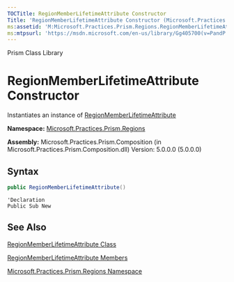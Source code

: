 ```yaml
---
TOCTitle: RegionMemberLifetimeAttribute Constructor
Title: 'RegionMemberLifetimeAttribute Constructor (Microsoft.Practices.Prism.Regions)'
ms:assetid: 'M:Microsoft.Practices.Prism.Regions.RegionMemberLifetimeAttribute.\#ctor'
ms:mtpsurl: 'https://msdn.microsoft.com/en-us/library/Gg405700(v=PandP.50)'
---
```


Prism Class Library

RegionMemberLifetimeAttribute Constructor
=========================================

Instantiates an instance of [RegionMemberLifetimeAttribute](https://msdn.microsoft.com/en-us/library/microsoft.practices.prism.regions.regionmemberlifetimeattribute(v=pandp.50))

**Namespace:** [Microsoft.Practices.Prism.Regions](https://msdn.microsoft.com/en-us/library/microsoft.practices.prism.regions(v=pandp.50))

**Assembly:** Microsoft.Practices.Prism.Composition (in Microsoft.Practices.Prism.Composition.dll) Version: 5.0.0.0 (5.0.0.0)

Syntax
------

```C#
public RegionMemberLifetimeAttribute()
```
```VB
'Declaration
Public Sub New
```
See Also
--------

<span id="seeAlsoToggle"></span>
[RegionMemberLifetimeAttribute Class](https://msdn.microsoft.com/en-us/library/microsoft.practices.prism.regions.regionmemberlifetimeattribute(v=pandp.50))

[RegionMemberLifetimeAttribute Members](https://msdn.microsoft.com/en-us/library/microsoft.practices.prism.regions.regionmemberlifetimeattribute_members(v=pandp.50))

[Microsoft.Practices.Prism.Regions Namespace](https://msdn.microsoft.com/en-us/library/microsoft.practices.prism.regions(v=pandp.50))

